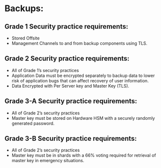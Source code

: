 # Backups: 

## Grade 1 Security practice requirements: 
* Stored Offsite 
* Management Channels to and from backup components using TLS.

## Grade 2 Security practice requirements: 
* All of Grade 1’s security practices 
* Application Data must be encrypted separately to backup data  to lower risk of application bugs that can affect recovery of user information. 
* Data Encrypted with Per Server key and Master Key (TLS). 

## Grade 3-A Security practice requirements: 
* All of Grade 2’s security practices 
* Master key must be stored on Hardware HSM with a securely randomly generated password.

## Grade 3-B Security practice requirements: 
* All of Grade 2’s security practices 
* Master key must be in shards with a 66% voting required for retrieval of master key in emergency situations. 
